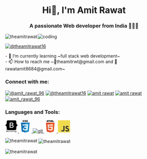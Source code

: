 <h1 align="center">Hi👋, I'm Amit Rawat</h1>
<h3 align="center">A passionate Web developer from India 👨🏻‍💻</h3>
<img src="https://cdn.dribbble.com/users/926537/screenshots/4502924/media/18181eb39eec9784db256e246954adba.gif" alt="coding" align="right" width="400">
<p align="left"> <img src="https://komarev.com/ghpvc/?username=theamitrawat&label=Profile%20views&color=0e75b6&style=flat" alt="theamitrawat" /> </p>
<p align="left"> <a href="https://twitter.com/@theamitrawat16" target="blank"><img src="https://img.shields.io/twitter/follow/@theamitrawat16?logo=twitter&style=for-the-badge" alt="@theamitrawat16" /></a> </p>
- 🌱 I’m currently learning ~full stack web development~</br>
- 📫 How to reach me ~📧theamitrwt@gmail.com and 📧rawatamit8684@gmail.com~
<h3 align="left">Connect with me:</h3>
<p align="left">
<a href="https://codepen.io/@amit_rawat_96" target="blank"><img align="center" src="https://raw.githubusercontent.com/rahuldkjain/github-profile-readme-generator/master/src/images/icons/Social/codepen.svg" alt="@amit_rawat_96" height="30" width="40" /></a>
<a href="https://twitter.com/@theamitrawat16" target="blank"><img align="center" src="https://raw.githubusercontent.com/rahuldkjain/github-profile-readme-generator/master/src/images/icons/Social/twitter.svg" alt="@theamitrawat16" height="30" width="40" /></a>
<a href="https://linkedin.com/in/amit rawat" target="blank"><img align="center" src="https://raw.githubusercontent.com/rahuldkjain/github-profile-readme-generator/master/src/images/icons/Social/linked-in-alt.svg" alt="amit rawat" height="30" width="40" /></a>
<a href="https://fb.com/amit rawat" target="blank"><img align="center" src="https://raw.githubusercontent.com/rahuldkjain/github-profile-readme-generator/master/src/images/icons/Social/facebook.svg" alt="amit rawat" height="30" width="40" /></a>
<a href="https://instagram.com/amit_rawat_96" target="blank"><img align="center" src="https://raw.githubusercontent.com/rahuldkjain/github-profile-readme-generator/master/src/images/icons/Social/instagram.svg" alt="amit_rawat_96" height="30" width="40" /></a>
</p>
<h3 align="left">Languages and Tools:</h3>
<p align="left"> <a href="https://getbootstrap.com" target="_blank" rel="noreferrer"> <img src="https://raw.githubusercontent.com/devicons/devicon/master/icons/bootstrap/bootstrap-plain-wordmark.svg" alt="bootstrap" width="40" height="40"/> </a> <a href="https://www.w3schools.com/css/" target="_blank" rel="noreferrer"> <img src="https://raw.githubusercontent.com/devicons/devicon/master/icons/css3/css3-original-wordmark.svg" alt="css3" width="40" height="40"/> </a> <a href="https://git-scm.com/" target="_blank" rel="noreferrer"> <img src="https://www.vectorlogo.zone/logos/git-scm/git-scm-icon.svg" alt="git" width="40" height="40"/> </a> <a href="https://www.w3.org/html/" target="_blank" rel="noreferrer"> <img src="https://raw.githubusercontent.com/devicons/devicon/master/icons/html5/html5-original-wordmark.svg" alt="html5" width="40" height="40"/> </a> <a href="https://developer.mozilla.org/en-US/docs/Web/JavaScript" target="_blank" rel="noreferrer"> <img src="https://raw.githubusercontent.com/devicons/devicon/master/icons/javascript/javascript-original.svg" alt="javascript" width="40" height="40"/> </a> </p>
<p><img align="left" src="https://github-readme-stats.vercel.app/api/top-langs?username=theamitrawat&show_icons=true&locale=en&layout=compact" alt="theamitrawat" /></p>
<p>&nbsp;<img align="center" src="https://github-readme-stats.vercel.app/api?username=theamitrawat&show_icons=true&locale=en" alt="theamitrawat" /></p>
<p><img align="center" src="https://github-readme-streak-stats.herokuapp.com/?user=theamitrawat&" alt="theamitrawat" /></p>
